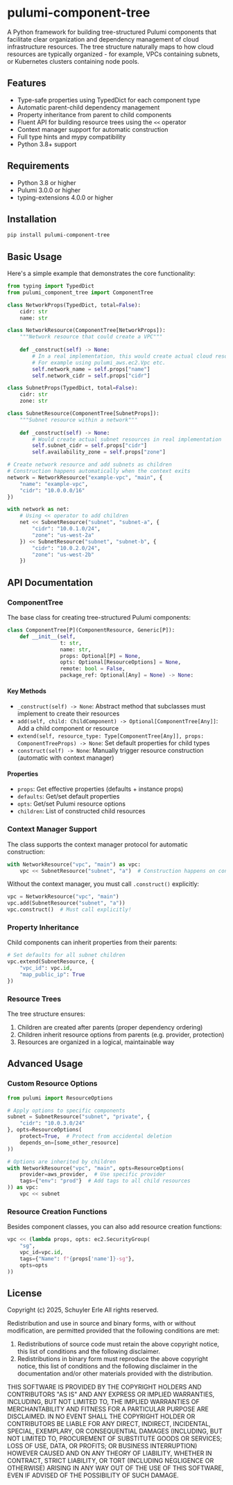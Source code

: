 # pulumi-component-tree

A Python framework for building tree-structured Pulumi components that facilitate clear organization and dependency management of cloud infrastructure resources. The tree structure naturally maps to how cloud resources are typically organized - for example, VPCs containing subnets, or Kubernetes clusters containing node pools.

## Features

- Type-safe properties using TypedDict for each component type
- Automatic parent-child dependency management
- Property inheritance from parent to child components 
- Fluent API for building resource trees using the `<<` operator
- Context manager support for automatic construction
- Full type hints and mypy compatibility
- Python 3.8+ support

## Requirements

- Python 3.8 or higher
- Pulumi 3.0.0 or higher
- typing-extensions 4.0.0 or higher

## Installation

```bash
pip install pulumi-component-tree
```

## Basic Usage

Here's a simple example that demonstrates the core functionality:

```python
from typing import TypedDict
from pulumi_component_tree import ComponentTree

class NetworkProps(TypedDict, total=False):
    cidr: str
    name: str

class NetworkResource(ComponentTree[NetworkProps]):
    """Network resource that could create a VPC"""
    
    def _construct(self) -> None:
        # In a real implementation, this would create actual cloud resources
        # For example using pulumi_aws.ec2.Vpc etc.
        self.network_name = self.props["name"]
        self.network_cidr = self.props["cidr"]

class SubnetProps(TypedDict, total=False):
    cidr: str
    zone: str

class SubnetResource(ComponentTree[SubnetProps]):
    """Subnet resource within a network"""
    
    def _construct(self) -> None:
        # Would create actual subnet resources in real implementation
        self.subnet_cidr = self.props["cidr"]
        self.availability_zone = self.props["zone"]

# Create network resource and add subnets as children
# Construction happens automatically when the context exits
network = NetworkResource("example-vpc", "main", {
    "name": "example-vpc",
    "cidr": "10.0.0.0/16"
})

with network as net:
    # Using << operator to add children
    net << SubnetResource("subnet", "subnet-a", {
        "cidr": "10.0.1.0/24",
        "zone": "us-west-2a"
    }) << SubnetResource("subnet", "subnet-b", {
        "cidr": "10.0.2.0/24", 
        "zone": "us-west-2b"
    })
```

## API Documentation

### ComponentTree

The base class for creating tree-structured Pulumi components:

```python
class ComponentTree[P](ComponentResource, Generic[P]):
    def __init__(self, 
                 t: str,
                 name: str, 
                 props: Optional[P] = None,
                 opts: Optional[ResourceOptions] = None,
                 remote: bool = False,
                 package_ref: Optional[Any] = None) -> None:
```

#### Key Methods

- `_construct(self) -> None`: Abstract method that subclasses must implement to create their resources
- `add(self, child: ChildComponent) -> Optional[ComponentTree[Any]]`: Add a child component or resource
- `extend(self, resource_type: Type[ComponentTree[Any]], props: ComponentTreeProps) -> None`: Set default properties for child types
- `construct(self) -> None`: Manually trigger resource construction (automatic with context manager)

#### Properties

- `props`: Get effective properties (defaults + instance props)
- `defaults`: Get/set default properties
- `opts`: Get/set Pulumi resource options
- `children`: List of constructed child resources

### Context Manager Support

The class supports the context manager protocol for automatic construction:

```python
with NetworkResource("vpc", "main") as vpc:
    vpc << SubnetResource("subnet", "a")  # Construction happens on context exit
```

Without the context manager, you must call `.construct()` explicitly:

```python
vpc = NetworkResource("vpc", "main")
vpc.add(SubnetResource("subnet", "a"))
vpc.construct()  # Must call explicitly!
```

### Property Inheritance

Child components can inherit properties from their parents:

```python
# Set defaults for all subnet children
vpc.extend(SubnetResource, {
    "vpc_id": vpc.id,
    "map_public_ip": True
})
```

### Resource Trees

The tree structure ensures:

1. Children are created after parents (proper dependency ordering)
2. Children inherit resource options from parents (e.g. provider, protection)
3. Resources are organized in a logical, maintainable way

## Advanced Usage

### Custom Resource Options

```python
from pulumi import ResourceOptions

# Apply options to specific components
subnet = SubnetResource("subnet", "private", {
    "cidr": "10.0.3.0/24"
}, opts=ResourceOptions(
    protect=True,  # Protect from accidental deletion
    depends_on=[some_other_resource]
))

# Options are inherited by children
with NetworkResource("vpc", "main", opts=ResourceOptions(
    provider=aws_provider,  # Use specific provider
    tags={"env": "prod"}  # Add tags to all child resources
)) as vpc:
    vpc << subnet
```

### Resource Creation Functions

Besides component classes, you can also add resource creation functions:

```python
vpc << (lambda props, opts: ec2.SecurityGroup(
    "sg",
    vpc_id=vpc.id,
    tags={"Name": f"{props['name']}-sg"},
    opts=opts
))
```

## License

Copyright (c) 2025, Schuyler Erle
All rights reserved.

Redistribution and use in source and binary forms, with or without
modification, are permitted provided that the following conditions are met:

1. Redistributions of source code must retain the above copyright notice, this
   list of conditions and the following disclaimer.
2. Redistributions in binary form must reproduce the above copyright notice,
   this list of conditions and the following disclaimer in the documentation
   and/or other materials provided with the distribution.

THIS SOFTWARE IS PROVIDED BY THE COPYRIGHT HOLDERS AND CONTRIBUTORS "AS IS" AND
ANY EXPRESS OR IMPLIED WARRANTIES, INCLUDING, BUT NOT LIMITED TO, THE IMPLIED
WARRANTIES OF MERCHANTABILITY AND FITNESS FOR A PARTICULAR PURPOSE ARE
DISCLAIMED. IN NO EVENT SHALL THE COPYRIGHT HOLDER OR CONTRIBUTORS BE LIABLE
FOR ANY DIRECT, INDIRECT, INCIDENTAL, SPECIAL, EXEMPLARY, OR CONSEQUENTIAL
DAMAGES (INCLUDING, BUT NOT LIMITED TO, PROCUREMENT OF SUBSTITUTE GOODS OR
SERVICES; LOSS OF USE, DATA, OR PROFITS; OR BUSINESS INTERRUPTION) HOWEVER
CAUSED AND ON ANY THEORY OF LIABILITY, WHETHER IN CONTRACT, STRICT LIABILITY,
OR TORT (INCLUDING NEGLIGENCE OR OTHERWISE) ARISING IN ANY WAY OUT OF THE USE
OF THIS SOFTWARE, EVEN IF ADVISED OF THE POSSIBILITY OF SUCH DAMAGE.
